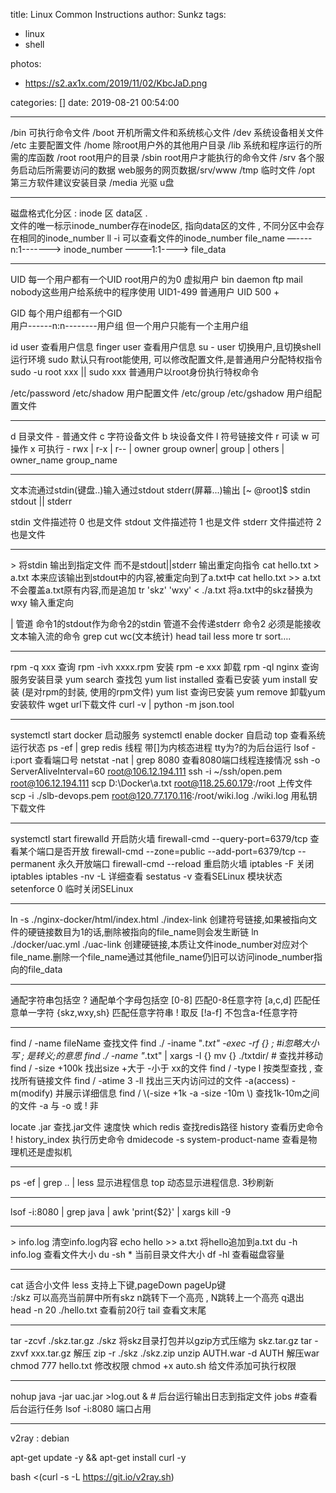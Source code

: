 title: Linux Common Instructions
author: Sunkz
tags:
  - linux
  - shell

photos:

  - https://s2.ax1x.com/2019/11/02/KbcJaD.png

categories: []
date: 2019-08-21 00:54:00

------

/bin  可执行命令文件
/boot 开机所需文件和系统核心文件
/dev 系统设备相关文件
/etc  主要配置文件
/home 除root用户外的其他用户目录
/lib 系统和程序运行的所需的库函数
/root root用户的目录
/sbin  root用户才能执行的命令文件
/srv 各个服务启动后所需要访问的数据 web服务的网页数据/srv/www
/tmp 临时文件
/opt 第三方软件建议安装目录
/media  光驱 u盘

------

磁盘格式化分区 : inode 区  data区  .  
文件的唯一标示inode_number存在inode区, 指向data区的文件 , 
不同分区中会存在相同的inode_number
ll -i 可以查看文件的inode_number
file_name —----n:1-------> inode_number ———1:1---—> file_data

------

UID 每一个用户都有一个UID 
root用户的为0
虚拟用户 bin daemon ftp mail nobody这些用户给系统中的程序使用  UID1-499
普通用户 UID 500 + 

GID 每个用户组都有一个GID  
用户------n:n--------用户组  但一个用户只能有一个主用户组

id user 查看用户信息 
finger user 查看用户信息
su - user 切换用户,且切换shell运行环境
sudo 默认只有root能使用, 可以修改配置文件,是普通用户分配特权指令
sudo -u root xxx  || sudo xxx  普通用户以root身份执行特权命令

/etc/password   /etc/shadow  用户配置文件
/etc/group   /etc/gshadow  用户组配置文件

------

d 目录文件 - 普通文件  c 字符设备文件 b 块设备文件 l 符号链接文件
r 可读  w 可操作  x 可执行
\-  rwx  |  r-x       |   r--       |           owner             group
owner|  group  | others |     owner_name   group_name

------

文本流通过stdin(键盘..)输入通过stdout stderr(屏幕...)输出
[~ @root]$  stdin
stdout  || stderr

stdin  文件描述符 0    也是文件
stdout 文件描述符 1  也是文件
stderr 文件描述符 2   也是文件

------

\> 将stdin 输出到指定文件 而不是stdout||stderr   输出重定向指令
cat hello.txt > a.txt 本来应该输出到stdout中的内容,被重定向到了a.txt中
cat hello.txt >> a.txt  不会覆盖a.txt原有内容,而是追加
tr 'skz' 'wxy' <  ./a.txt 将a.txt中的skz替换为wxy   输入重定向

| 管道 命令1的stdout作为命令2的stdin    管道不会传递stderr
命令2 必须是能接收文本输入流的命令  grep cut wc(文本统计) head tail  less more tr sort….

------

rpm -q xxx  查询
rpm -ivh xxxx.rpm  安装
rpm -e xxx  卸载
rpm -ql nginx 查询服务安装目录
yum search 查找包
yum list installed 查看已安装
yum install 安装   (是对rpm的封装, 使用的rpm文件)
yum list 查询已安装
yum remove 卸载yum安装软件 
wget url下载文件
curl -v | python -m json.tool

------

systemctl start docker 启动服务
systemctl enable docker 自启动
top 查看系统运行状态
ps -ef | grep redis 线程  带[]为内核态进程 tty为?的为后台运行
lsof -i:port 查看端口号
netstat -nat | grep 8080  查看8080端口线程连接情况
ssh -o ServerAliveInterval=60 root@106.12.194.111
ssh -i ~/ssh/open.pem root@106.12.194.111
scp D:\\Docker\a.txt root@118.25.60.179:/root 上传文件
scp  -i  ./slb-devops.pem root@120.77.170.116:/root/wiki.log  ./wiki.log 用私钥下载文件

------

systemctl start firewalld 开启防火墙
firewall-cmd --query-port=6379/tcp  查看某个端口是否开放
firewall-cmd --zone=public --add-port=6379/tcp --permanent  永久开放端口 
firewall-cmd --reload  重启防火墙
iptables -F 关闭iptables
iptables -nv -L 详细查看
sestatus -v 查看SELinux 模块状态
setenforce 0 临时关闭SELinux

------

ln -s ./nginx-docker/html/index.html  ./index-link 创建符号链接,如果被指向文件的硬链接数目为1的话,删除被指向的file_name则会发生断链
ln ./docker/uac.yml ./uac-link   创建硬链接,本质让文件inode_number对应对个file_name.删除一个file_name通过其他file_name仍旧可以访问inode_number指向的file_data

------

通配字符串包括空
?  通配单个字母包括空
[0-8] 匹配0-8任意字符
[a,c,d] 匹配任意单一字符
{skz,wxy,sh} 匹配任意字符串
! 取反
[!a-f] 不包含a-f任意字符

------

find / -name fileName 查找文件
find ./ -iname "*.txt" -exec -rf {} \;  #i忽略大小写 \; 是转义;的意思
find ./ -name "*.txt" | xargs -I {} mv {} ./txtdir/ # 查找并移动
find / -size  +100k  找出size +大于 -小于  xx的文件
find / -type l 按类型查找 , 查找所有链接文件
find / -atime 3 -ll 找出三天内访问过的文件  -a(access) -m(modify)  并展示详细信息
find / \\(-size +1k -a -size -10m \\) 查找1k-10m之间的文件 -a 与  -o 或 ! 非

locate .jar  查找.jar文件 速度快 
which redis  查找redis路径
history 查看历史命令
! history_index  执行历史命令
dmidecode -s system-product-name  查看是物理机还是虚拟机

------

ps -ef | grep .. | less  显示进程信息
top 动态显示进程信息. 3秒刷新 

------

lsof -i:8080 | grep java | awk 'print{$2}' | xargs kill -9 

------

\> info.log 清空info.log内容
echo hello >> a.txt 将hello追加到a.txt
du -h info.log 查看文件大小
du -sh * 当前目录文件大小
df -hl 查看磁盘容量

------

cat 适合小文件
less 支持上下键,pageDown pageUp键  
       :/skz 可以高亮当前屏中所有skz     n跳转下一个高亮 , N跳转上一个高亮  q退出
head -n 20  ./hello.txt  查看前20行
tail 查看文末尾

------

tar -zcvf ./skz.tar.gz ./skz 将skz目录打包并以gzip方式压缩为 skz.tar.gz
tar -zxvf xxx.tar.gz 解压
zip -r ./skz ./skz.zip
unzip AUTH.war -d AUTH 解压war
chmod 777 hello.txt 修改权限 
chmod +x auto.sh 给文件添加可执行权限

------

nohup java -jar uac.jar >log.out &  # 后台运行输出日志到指定文件
jobs #查看后台运行任务
lsof -i:8080 端口占用

-------

v2ray : debian

apt-get update -y && apt-get install curl -y

bash <(curl -s -L https://git.io/v2ray.sh)